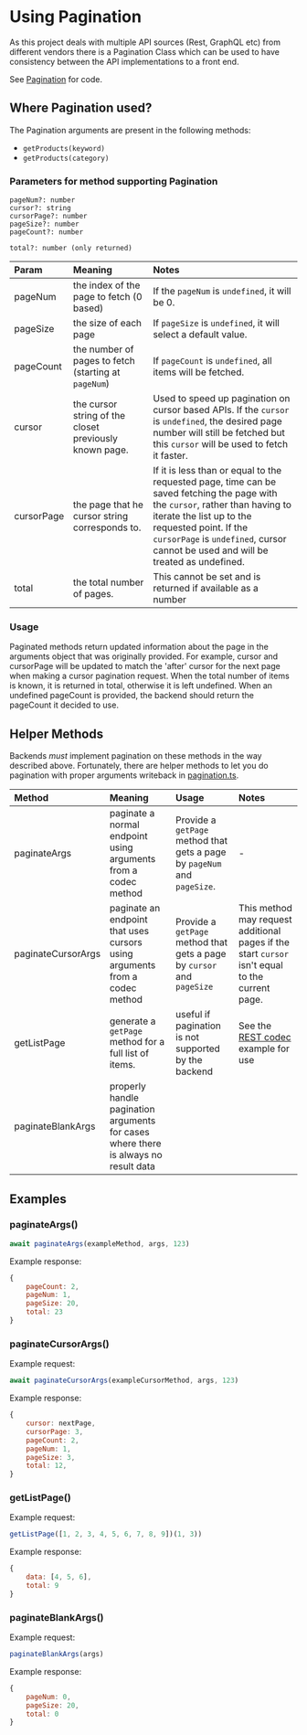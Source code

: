 # Using Pagination

As this project deals with multiple API sources (Rest, GraphQL etc) from different vendors there is a Pagination Class which can be used to have consistency between the API implementations to a front end.

See [Pagination](./../../src/codec/codecs/pagination.ts) for code.

## Where Pagination used?

The Pagination arguments are present in the following methods:

- `getProducts(keyword)`
- `getProducts(category)`

### Parameters for method supporting Pagination

```
pageNum?: number
cursor?: string
cursorPage?: number
pageSize?: number
pageCount?: number

total?: number (only returned)
```

|Param|Meaning|Notes|
|:----|:----|:----|
|pageNum|the index of the page to fetch (0 based)|If the `pageNum` is `undefined`, it will be 0.|
|pageSize|the size of each page|If `pageSize` is `undefined`, it will select a default value.|
|pageCount|the number of pages to fetch (starting at `pageNum`)|If `pageCount` is `undefined`, all items will be fetched.|
|cursor|the cursor string of the closet previously known page.|Used to speed up pagination on cursor based APIs. If the `cursor` is `undefined`, the desired page number will still be fetched but this `cursor` will be used to fetch it faster.|
|cursorPage|the page that he cursor string corresponds to.|If it is less than or equal to the requested page, time can be saved fetching the page with the `cursor`, rather than having to iterate the list up to the requested point. If the `cursorPage` is `undefined`, cursor cannot be used and will be treated as undefined.|
|total|the total number of pages.| This cannot be set and is returned if available as a number|

### Usage
Paginated methods return updated information about the page in the arguments object that was originally provided. For example, cursor and cursorPage will be updated to match the 'after' cursor for the next page when making a cursor pagination request. When the total number of items is known, it is returned in total, otherwise it is left undefined. When an undefined pageCount is provided, the backend should return the pageCount it decided to use.

## Helper Methods
Backends *_must_* implement pagination on these methods in the way described above. Fortunately, there are helper methods to let you do pagination with proper arguments writeback in [pagination.ts](./../../src/codec/codecs/pagination.ts).

|Method|Meaning|Usage|Notes|
|:----|:----|:----|:----|
|paginateArgs|paginate a normal endpoint using arguments from a codec method|Provide a `getPage` method that gets a page by `pageNum` and `pageSize`.|-|
|paginateCursorArgs|paginate an endpoint that uses cursors using arguments from a codec method|Provide a `getPage` method that gets a page by `cursor` and `pageSize`|This method may request additional pages if the start `cursor` isn't equal to the current page.|
|getListPage|generate a `getPage` method for a full list of items. |useful if pagination is not supported by the backend|See the [REST codec](../../src/codec/codecs/commerce/rest/index.ts) example for use|
|paginateBlankArgs|properly handle pagination arguments for cases where there is always no result data| | |


## Examples

### paginateArgs()

```javascript
await paginateArgs(exampleMethod, args, 123)
```

Example response:
```javascript
{
    pageCount: 2,
    pageNum: 1,
    pageSize: 20,
    total: 23
}
```

### paginateCursorArgs()
Example request:
```javascript
await paginateCursorArgs(exampleCursorMethod, args, 123)
```

Example response:
```javascript
{
    cursor: nextPage,
    cursorPage: 3,
    pageCount: 2,
    pageNum: 1,
    pageSize: 3,
    total: 12,
}
```

### getListPage()
Example request:
```javascript
getListPage([1, 2, 3, 4, 5, 6, 7, 8, 9])(1, 3))
```

Example response:
```javascript
{ 
    data: [4, 5, 6], 
    total: 9 
}
```

### paginateBlankArgs()
Example request:
```javascript
paginateBlankArgs(args)
```

Example response:
```javascript
{
    pageNum: 0,
    pageSize: 20,
    total: 0
}
```



